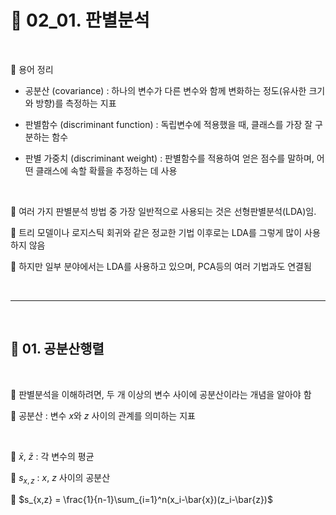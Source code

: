 # 🎰 02_01. 판별분석  

<br>  

🎲 용어 정리  

- 공분산 (covariance) : 하나의 변수가 다른 변수와 함께 변화하는 정도(유사한 크기와 방향)를 측정하는 지표  

- 판별함수 (discriminant function) : 독립변수에 적용했을 때, 클래스를 가장 잘 구분하는 함수  

- 판별 가중치 (discriminant weight) : 판별함수를 적용하여 얻은 점수를 말하며, 어떤 클래스에 속할 확률을 추정하는 데 사용  

<br>  

🎲 여러 가지 판별분석 방법 중 가장 일반적으로 사용되는 것은 선형판별분석(LDA)임.  

🎲 트리 모델이나 로지스틱 회귀와 같은 정교한 기법 이후로는 LDA를 그렇게 많이 사용하지 않음  

🎲 하지만 일부 분야에서는 LDA를 사용하고 있으며, PCA등의 여러 기법과도 연결됨  

<br>  

***  

<br>  

## 🎰 01. 공분산행렬  

<br>   

🎲 판별분석을 이해하려면, 두 개 이상의 변수 사이에 공분산이라는 개념을 알아야 함  

🎲 공분산 : 변수 $x$와 $z$ 사이의 관계를 의미하는 지표  

<br>  

🎲 $\bar{x}$, $\bar{z}$ : 각 변수의 평균  

🎲 $s_{x,z}$ : $x$, $z$ 사이의 공분산  

🎲 $s_{x,z} = \frac{1}{n-1}\sum_{i=1}^n(x_i-\bar{x})(z_i-\bar{z})$

